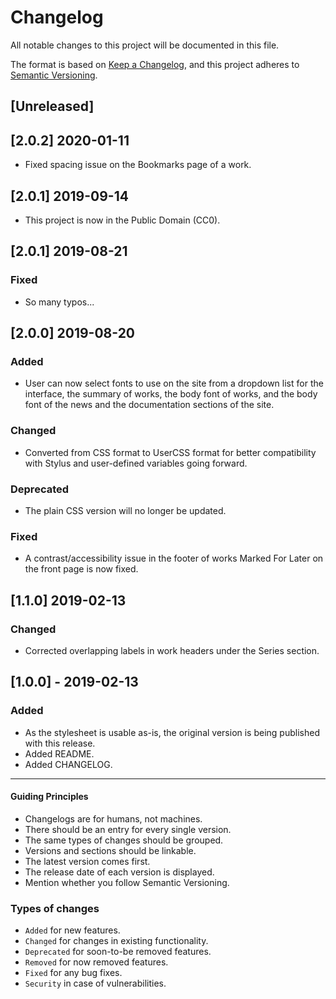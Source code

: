 # Changelog

All notable changes to this project will be documented in this file.

The format is based on [Keep a Changelog](https://keepachangelog.com/en/1.0.0/),
and this project adheres to [Semantic Versioning](https://semver.org/spec/v2.0.0.html).

## [Unreleased]

## [2.0.2] 2020-01-11

- Fixed spacing issue on the Bookmarks page of a work.

## [2.0.1] 2019-09-14

- This project is now in the Public Domain (CC0).

## [2.0.1] 2019-08-21

### Fixed
- So many typos...

## [2.0.0] 2019-08-20

### Added

-   User can now select fonts to use on the site from a dropdown list for the interface, the summary of works, the body font of works, and the body font of the news and the documentation sections of the site.

### Changed

-   Converted from CSS format to UserCSS format for better compatibility with Stylus and user-defined variables going forward.

### Deprecated

-   The plain CSS version will no longer be updated.

### Fixed

-   A contrast/accessibility issue in the footer of works Marked For Later on the front page is now fixed.

## [1.1.0] 2019-02-13

### Changed

-   Corrected overlapping labels in work headers under the Series section.

## [1.0.0] - 2019-02-13

### Added

-   As the stylesheet is usable as-is, the original version is being published with this release.
-   Added README.
-   Added CHANGELOG.

* * *

#### Guiding Principles

-   Changelogs are for humans, not machines.
-   There should be an entry for every single version.
-   The same types of changes should be grouped.
-   Versions and sections should be linkable.
-   The latest version comes first.
-   The release date of each version is displayed.
-   Mention whether you follow Semantic Versioning.

### Types of changes

-   `Added` for new features.
-   `Changed` for changes in existing functionality.
-   `Deprecated` for soon-to-be removed features.
-   `Removed` for now removed features.
-   `Fixed` for any bug fixes.
-   `Security` in case of vulnerabilities.
